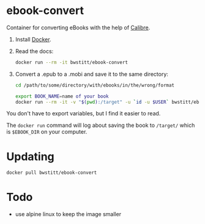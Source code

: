 # ebook-convert

Container for converting eBooks with the help of [Calibre](https://calibre-ebook.com/).

1. Install [Docker](https://www.docker.com/).

2. Read the docs:

    ```bash
    docker run --rm -it bwstitt/ebook-convert
    ```

2. Convert a .epub to a .mobi and save it to the same directory:

    ```bash
    cd /path/to/some/directory/with/ebooks/in/the/wrong/format

    export BOOK_NAME=name of your book
    docker run --rm -it -v "$(pwd):/target" -u `id -u $USER` bwstitt/ebook-convert "$BOOK_NAME.epub" "$BOOK_NAME.mobi"
    ```

You don't have to export variables, but I find it easier to read.

The `docker run` command will log about saving the book to `/target/` which is `$EBOOK_DIR` on your computer.


# Updating

```bash
docker pull bwstitt/ebook-convert
```


# Todo

* use alpine linux to keep the image smaller
